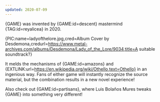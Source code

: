 ```yaml
---
updated: 2020-07-09
---
```


{GAME} was invented by {GAME:id=descent} mastermind {TAG:id=reyalicea} in 2020.

{PIC:name=ladyofthelore.jpg,cred=Album Cover by Desdemona,credurl=https://www.metal-archives.com/albums/Desdemona/Lady_of_the_Lore/9034,title=A suitable soundtrack?}

It melds the mechanisms of {GAME:id=amazons} and {EXTLINK:url=https://en.wikipedia.org/wiki/Othello,text=Othello} in an ingenious way. Fans of either game will instantly recognize the source material, but the combination results in a new novel experience!

Also check out {GAME:id=partisans}, where Luis Bolaños Mures tweaks {GAME} into something very different!
